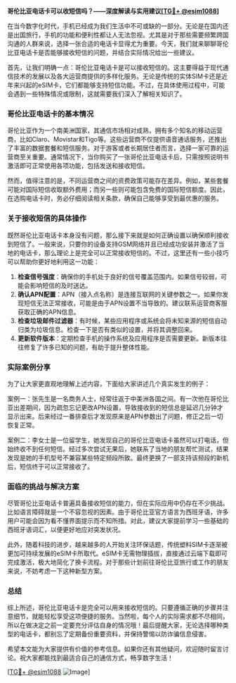 **哥伦比亚电话卡可以收短信吗？——深度解读与实用建议[[TG💪+ @esim1088](https://t.me/s/esim1088)]**

在当今数字化时代，手机已经成为我们生活中不可或缺的一部分。无论是在国内还是出国旅行，手机的功能和便利性都让人无法忽视。尤其是对于那些需要频繁跨国沟通的人群来说，选择一张合适的电话卡显得尤为重要。今天，我们就来聊聊哥伦比亚电话卡是否能够接收短信的问题，并结合实际情况给出一些建议。

首先，让我们明确一点：哥伦比亚电话卡是可以接收短信的。这主要得益于现代通信技术的发展以及各大运营商提供的多样化服务。无论是传统的实体SIM卡还是近年来兴起的eSIM卡，它们都能够支持短信功能。不过，在具体使用过程中，可能会遇到一些特殊情况或限制，这就需要我们深入了解相关知识了。

### 哥伦比亚电话卡的基本情况

哥伦比亚作为一个南美洲国家，其通信市场相对成熟，拥有多个知名的移动运营商，比如Claro、Movistar和Tigo等。这些运营商不仅提供语音通话服务，还推出了丰富的数据套餐和短信服务。对于游客或者长期居住者而言，选择一家可靠的运营商至关重要。通常情况下，当你购买了一张哥伦比亚电话卡后，只需按照说明书激活即可正常使用各项功能，包括发送和接收短信。

然而，值得注意的是，不同运营商之间的资费政策可能存在差异。例如，某些套餐可能对国际短信收取额外费用；而另一些则可能包含免费的国际短信额度。因此，在选购电话卡时，务必仔细阅读相关条款，确保自己能够享受到最优惠的服务。

### 关于接收短信的具体操作

既然哥伦比亚电话卡本身没有问题，那么接下来就是如何正确设置以确保顺利接收到短信了。一般来说，只要你的设备支持GSM网络并且已经成功安装并激活了当地的电话卡，那么理论上是完全可以正常接收短信的。不过，这里还有一些小技巧可以帮助你更好地利用这一功能：

1. **检查信号强度**：确保你的手机处于良好的信号覆盖范围内。如果信号较弱，可能会影响短信的及时送达。
2. **确认APN配置**：APN（接入点名称）是连接互联网的关键参数之一。如果你发现短信无法正常接收，可能是由于APN设置不当导致的。建议联系运营商客服获取正确的APN信息。
3. **检查垃圾邮件过滤器**：有时候，某些应用程序或系统会将未知来源的短信自动归类为垃圾信息。检查一下是否有类似的设置，并将其调整回来。
4. **更新软件版本**：定期检查手机的操作系统及应用程序是否需要更新。新版本往往修复了许多已知的问题，有助于提升整体性能。

### 实际案例分享

为了让大家更直观地理解上述内容，下面给大家讲述几个真实发生的例子：

案例一：张先生是一名商务人士，经常往返于中美洲各国之间。有一次他在哥伦比亚出差期间，因为疏忽忘记更改APN设置，导致接收到的短信总是延迟几分钟才显示出来。后来经过一番排查后才发现原来是APN参数出了问题，修正之后一切恢复正常。

案例二：李女士是一位留学生，她发现自己的哥伦比亚电话卡虽然可以打电话，但始终收不到任何短信。经过多次尝试无果后，她联系了当地的朋友帮忙测试，结果发现是她的手机型号不兼容某些特定频段所致。最终更换了一部支持该频段的新机后，短信终于可以正常接收了。

### 面临的挑战与解决方案

尽管哥伦比亚电话卡普遍具备接收短信的能力，但在实际应用中仍存在不少挑战。比如语言障碍就是一个不容忽视的因素。由于哥伦比亚官方语言为西班牙语，许多用户可能会因为看不懂界面提示而不知所措。对此，建议大家提前学习一些基础的西班牙语词汇，以便更好地应对突发状况。

此外，随着科技的进步，越来越多的人开始关注环保话题，传统塑料SIM卡逐渐被更加可持续发展的eSIM卡所取代。eSIM卡无需物理插拔，直接通过云端下载即可完成激活，极大地简化了换卡流程。对于那些计划前往哥伦比亚旅行或工作的朋友来说，不妨考虑一下这种新型方案。

### 总结

综上所述，哥伦比亚电话卡是完全可以用来接收短信的。只要遵循正确的步骤并注意细节，就能轻松享受这项便捷的服务。当然啦，每个人的实际需求都不尽相同，所以在做决定之前一定要充分评估自身的情况哦！最后提醒大家，无论选择哪种类型的电话卡，都别忘了定期备份重要资料，并保持警惕以防诈骗信息侵害。

希望本文能为大家提供有价值的参考信息。如果你还有其他疑问，欢迎随时留言讨论。祝大家都能找到最适合自己的通信方式，畅享数字生活！

[[TG💪+ @esim1088](https://t.me/s/esim1088) ![Image](https://i.postimg.cc/4NQfJmqS/Snipaste-2025-05-13-00-14-12.png)]